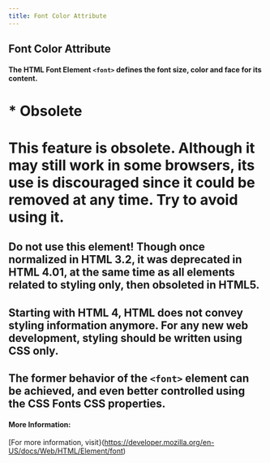 ```yaml
---
title: Font Color Attribute
---
```

## Font Color Attribute

<!-- The article goes here, in GitHub-flavored Markdown. Feel free to add YouTube videos, images, and CodePen/JSBin embeds  -->
#### The HTML Font Element `<font>` defines the font size, color and face for its content.
# * Obsolete
# This feature is obsolete. Although it may still work in some browsers, its use is discouraged since it could be removed at any time. Try to avoid using it.
## Do not use this element! Though once normalized in HTML 3.2, it was deprecated in HTML 4.01, at the same time as all elements related to styling only, then obsoleted in HTML5.
## Starting with HTML 4, HTML does not convey styling information anymore. For any new web development, styling should be written using CSS only.
## The former behavior of the `<font>` element can be achieved, and even better controlled using the CSS Fonts CSS properties.

#### More Information:
<!-- Please add any articles you think might be helpful to read before writing the article -->
[For more information, visit}(https://developer.mozilla.org/en-US/docs/Web/HTML/Element/font)

